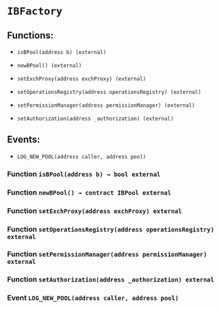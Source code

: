 # `IBFactory`

## Functions:

- `isBPool(address b) (external)`

- `newBPool() (external)`

- `setExchProxy(address exchProxy) (external)`

- `setOperationsRegistry(address operationsRegistry) (external)`

- `setPermissionManager(address permissionManager) (external)`

- `setAuthorization(address _authorization) (external)`

## Events:

- `LOG_NEW_POOL(address caller, address pool)`

### Function `isBPool(address b) → bool external`

### Function `newBPool() → contract IBPool external`

### Function `setExchProxy(address exchProxy) external`

### Function `setOperationsRegistry(address operationsRegistry) external`

### Function `setPermissionManager(address permissionManager) external`

### Function `setAuthorization(address _authorization) external`

### Event `LOG_NEW_POOL(address caller, address pool)`

